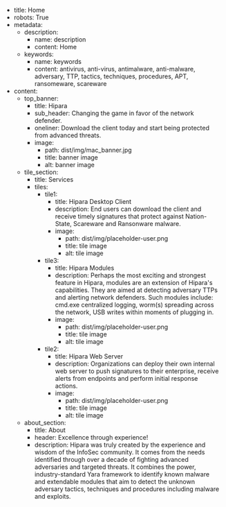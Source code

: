 - title: Home
- robots: True
- metadata:
    - description:
        - name: description
        - content: Home
    - keywords: 
        - name: keywords
        - content: antivirus, anti-virus, antimalware, anti-malware, adversary, TTP, tactics, techniques, procedures, APT, ransomeware, scareware
- content:
    - top_banner:
        - title: Hipara
        - sub_header: Changing the game in favor of the network defender.
        - oneliner: Download the client today and start being protected from advanced threats.
        - image: 
            - path: dist/img/mac_banner.jpg
            - title: banner image
            - alt: banner image
    - tile_section:
        - title: Services
        - tiles:
            - tile1: 
                - title: Hipara Desktop Client
                - description: End users can download the client and receive timely signatures that protect against Nation-State, Scareware and Ransonware malware.
                - image: 
                    - path: dist/img/placeholder-user.png
                    - title: tile image
                    - alt: tile image
            - tile3: 
                - title: Hipara Modules
                - description: Perhaps the most exciting and strongest feature in Hipara, modules are an extension of Hipara's capabilities. They are aimed at detecting adversary TTPs and alerting network defenders. Such modules include: cmd.exe centralized logging, worm(s) spreading across the network, USB writes within moments of plugging in.
                - image: 
                    - path: dist/img/placeholder-user.png
                    - title: tile image
                    - alt: tile image
            - tile2: 
                - title: Hipara Web Server
                - description: Organizations can deploy their own internal web server to push signatures to their enterprise, receive alerts from endpoints and perform initial response actions.
                - image: 
                    - path: dist/img/placeholder-user.png
                    - title: tile image
                    - alt: tile image
    - about_section:
        - title: About
        - header: Excellence through experience!
        - description: Hipara was truly created by the experience and wisdom of the InfoSec community. It comes from the needs identified through over a decade of fighting advanced adversaries and targeted threats. It combines the power, industry-standard Yara framework to identify known malware and extendable modules that aim to detect the unknown adversary tactics, techniques and procedures including malware and exploits.